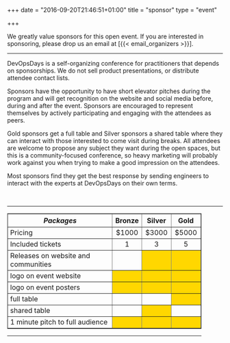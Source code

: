 +++
date = "2016-09-20T21:46:51+01:00"
title = "sponsor"
type = "event"



+++

We greatly value sponsors for this open event.  If you are interested in sponsoring, please drop us an email at [{{< email_organizers >}}].

<hr>

<p>DevOpsDays is a self-organizing conference for practitioners that depends on sponsorships. We do not sell product presentations, or distribute attendee contact lists.</p>
<p>Sponsors have the opportunity to have short elevator pitches during the program and will get recognition on the website and social media before, during and after the event. Sponsors are encouraged to represent themselves by actively participating and engaging with the attendees as peers.</p>
<p>
Gold sponsors get a full table and Silver sponsors a shared table where they can interact with those interested to come visit during breaks. All attendees are welcome to propose any subject they want during the open spaces, but this is a community-focused conference, so heavy marketing will probably work against you when trying to make a good impression on the attendees.
</p>
<p>Most sponsors find they get the best response by sending engineers to interact with the experts at DevOpsDays on their own terms.</p>
<br>
<hr/>


<div style="width:90%" align="center">
  <table border=1>
    <tr>
    <th style="width:61%; padding: 5px"><i>Packages</i></th>
      <th style="width: 13%; padding: 5px"><center>Bronze</center></th>
      <th style="width: 13%; padding: 5px"><center>Silver</center></th>
      <th style="width: 13%; padding: 5px"><center>Gold</center></th>
    </tr>
    <tr>
      <td style="padding-left: 5px">Pricing</td>
      <td><center>$1000</center></td>
      <td><center>$3000</center></td>
      <td><center>$5000</center></td>
    </tr>
    <tr>
      <td style="padding-left: 5px">Included tickets</td>
      <td><center>1</center></td>
      <td><center>3</center></td>
      <td><center>5</center></td>
    </tr>
    <tr>
      <td style="padding-left: 5px">Releases on website and communities</td>
      <td><center>&nbsp;</center></td>
      <td bgcolor="gold"><center>&nbsp;</center></td>
      <td bgcolor="gold"><center>&nbsp;</center></td>
    </tr>
    <tr>
      <td style="padding-left: 5px">logo on event website</td>
      <td bgcolor="gold"><center>&nbsp;</center></td>
      <td bgcolor="gold"><center>&nbsp;</center></td>
      <td bgcolor="gold"><center>&nbsp;</center></td>
    </tr>
    <tr>
      <td style="padding-left: 5px">logo on event posters</td>
      <td bgcolor="gold"><center>&nbsp;</center></td>
      <td bgcolor="gold"><center>&nbsp;</center></td>
      <td bgcolor="gold"><center>&nbsp;</center></td>
    </tr>
    <tr>
      <td style="padding-left: 5px">full table</td>
      <td><center>&nbsp;</center></td>
      <td><center>&nbsp;</center></td>
      <td bgcolor="gold"><center>&nbsp;</center></td>
    </tr>
    <tr>
      <td style="padding-left: 5px">shared table</td>
      <td><center>&nbsp;</center></td>
      <td bgcolor="gold"><center>&nbsp;</center></td>
      <td><center>&nbsp;</center></td>
    </tr>
    <tr>
      <td style="padding-left: 5px">1 minute pitch to full audience</td>
      <td bgcolor="gold"><center>&nbsp;</center></td>
      <td bgcolor="gold"><center>&nbsp;</center></td>
      <td bgcolor="gold"><center>&nbsp;</center></td>
    </tr>
  </table>
  <hr/>

</div>
<br/>

